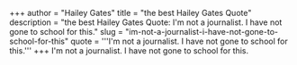 +++
author = "Hailey Gates"
title = "the best Hailey Gates Quote"
description = "the best Hailey Gates Quote: I'm not a journalist. I have not gone to school for this."
slug = "im-not-a-journalist-i-have-not-gone-to-school-for-this"
quote = '''I'm not a journalist. I have not gone to school for this.'''
+++
I'm not a journalist. I have not gone to school for this.
